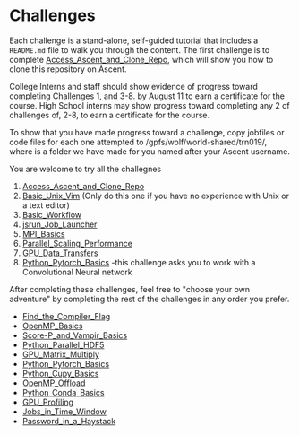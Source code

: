 

# Challenges
Each challenge is a stand-alone, self-guided tutorial that includes a `README.md` file to walk you through the content. The first challenge is to complete [Access_Ascent_and_Clone_Repo](Access_Ascent_and_Clone_Repo), which will show you how to clone this repository on Ascent. 

College Interns and staff should show evidence of progress toward completing Challenges 1, and 3-8. by August 11 to earn a certificate for the course.
High School interns may show progress toward completing any 2 of challenges of, 2-8, to earn a certificate for the course. 


To show that you have made progress toward a challenge, copy jobfiles or code files for each one attempted to /gpfs/wolf/world-shared/trn019/<your-user-id>, where <your-user-id> is a folder we have made for you named after your Ascent username.

  You are welcome to try all the challegnes 

1. [Access_Ascent_and_Clone_Repo](Access_Ascent_and_Clone_Repo)
2. [Basic_Unix_Vim](Basic_Unix_Vim) (Only do this one if you have no experience with Unix or a text editor) 
3. [Basic_Workflow](Basic_Workflow)
4. [jsrun_Job_Launcher](jsrun_Job_Launcher)
5. [MPI_Basics](MPI_Basics)
6. [Parallel_Scaling_Performance](Parallel_Scaling_Performance)
7. [GPU_Data_Transfers](GPU_Data_Transfers)
8. [Python_Pytorch_Basics](Python_Pytorch_Basic) -this challenge asks you to work with a Convolutional Neural network

After completing these challenges, feel free to "choose your own adventure" by completing the rest of the challenges in any order you prefer.
- [Find_the_Compiler_Flag](Find_the_Compiler_Flag)
- [OpenMP_Basics](OpenMP_Basics)
- [Score-P_and_Vampir_Basics](Score-P_and_Vampir_Basics)
- [Python_Parallel_HDF5](Python_Parallel_HDF5)
- [GPU_Matrix_Multiply](GPU_Matrix_Multiply)
- [Python_Pytorch_Basics](Python_Pytorch_Basics)
- [Python_Cupy_Basics](Python_Cupy_Basics)
- [OpenMP_Offload](OpenMP_Offload)
- [Python_Conda_Basics](Python_Conda_Basics)
- [GPU_Profiling](GPU_Profiling)
- [Jobs_in_Time_Window](Jobs_in_Time_Window)
- [Password_in_a_Haystack](Password_in_a_Haystack)

